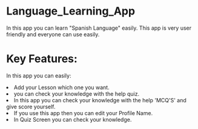 # Language_Learning_App
In this app you can learn "Spanish Language" easily. This app is very user friendly and everyone can use easily.
<br>
# Key Features:
In this app you can easily:
<ul></ul>
<li> Add your Lesson which one you want. </li>
<li> you can check your knowledge with the help quiz. </li>
<li> In this app you can check your knowledge with the help 'MCQ'S' and give score yourself. </li>
<li> If you use this app then you can edit your Profile Name.</li>
<li> In Quiz Screen you can check your knowledge. 
</ul>

